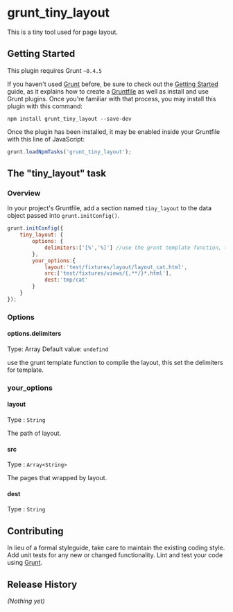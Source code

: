 # grunt_tiny_layout

This is a tiny tool used for page layout.

## Getting Started
This plugin requires Grunt `~0.4.5`

If you haven't used [Grunt](http://gruntjs.com/) before, be sure to check out the [Getting Started](http://gruntjs.com/getting-started) guide, as it explains how to create a [Gruntfile](http://gruntjs.com/sample-gruntfile) as well as install and use Grunt plugins. Once you're familiar with that process, you may install this plugin with this command:

```shell
npm install grunt_tiny_layout --save-dev
```

Once the plugin has been installed, it may be enabled inside your Gruntfile with this line of JavaScript:

```js
grunt.loadNpmTasks('grunt_tiny_layout');
```

## The "tiny_layout" task

### Overview
In your project's Gruntfile, add a section named `tiny_layout` to the data object passed into `grunt.initConfig()`.

```js
grunt.initConfig({
    tiny_layout: {
        options: {
            delimiters:['[%','%]'] //use the grunt template function, this set the delimiters for template.
        },
        your_options:{
            layout:'test/fixtures/layout/layout_cat.html',
            src:['test/fixtures/views/{,**/}*.html'],
            dest:'tmp/cat'
        }
    }
});
```

### Options

#### options.delimiters
Type: Array<String>
Default value: `undefind`

use the grunt template function to complie the layout, this set the delimiters for template.

### your_options

#### layout
Type : `String`

The path of layout.

#### src
Type : `Array<String>`

The pages that wrapped by layout.

#### dest
Type : `String`

## Contributing
In lieu of a formal styleguide, take care to maintain the existing coding style. Add unit tests for any new or changed functionality. Lint and test your code using [Grunt](http://gruntjs.com/).

## Release History
_(Nothing yet)_

